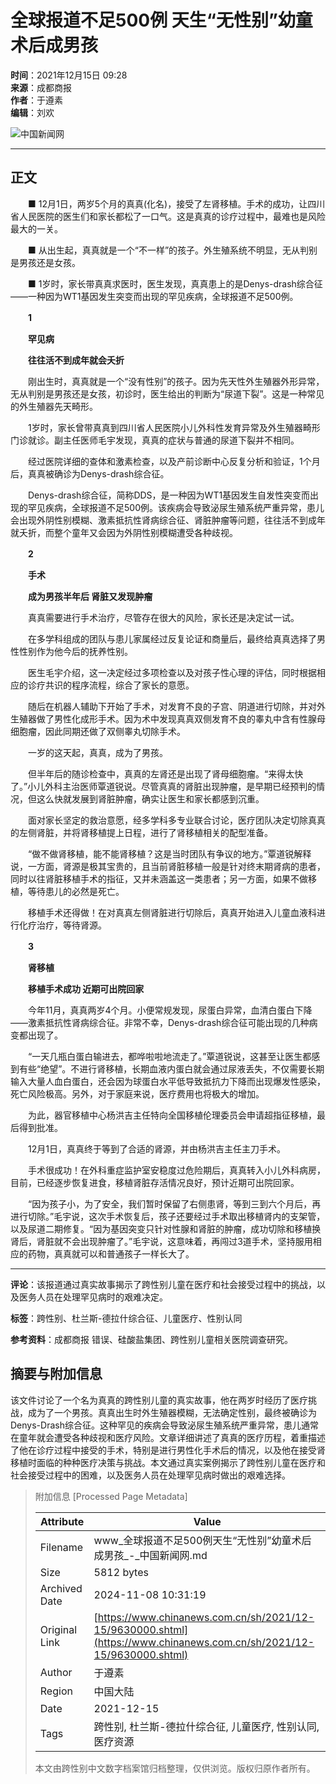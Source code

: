 # 全球报道不足500例 天生“无性别”幼童术后成男孩

**时间**：2021年12月15日 09:28  
**来源**：成都商报  
**作者**：于遵素  
**编辑**：刘欢

![中国新闻网](https://fileftp/2020/03/2020-03-11/U719P4T47D46411F24532DT20200311090628.png)

---

## 正文

　　■ 12月1日，两岁5个月的真真(化名)，接受了左肾移植。手术的成功，让四川省人民医院的医生们和家长都松了一口气。这是真真的诊疗过程中，最难也是风险最大的一关。

　　■ 从出生起，真真就是一个“不一样”的孩子。外生殖系统不明显，无从判别是男孩还是女孩。

　　■ 1岁时，家长带真真求医时，医生发现，真真患上的是Denys-drash综合征——一种因为WT1基因发生突变而出现的罕见疾病，全球报道不足500例。

　　**1**

　　**罕见病**

　　**往往活不到成年就会夭折**

　　刚出生时，真真就是一个“没有性别”的孩子。因为先天性外生殖器外形异常，无从判别是男孩还是女孩，初诊时，医生给出的判断为“尿道下裂”。这是一种常见的外生殖器先天畸形。

　　1岁时，家长曾带真真到四川省人民医院小儿外科性发育异常及外生殖器畸形门诊就诊。副主任医师毛宇发现，真真的症状与普通的尿道下裂并不相同。

　　经过医院详细的查体和激素检查，以及产前诊断中心反复分析和验证，1个月后，真真被确诊为Denys-drash综合征。

　　Denys-drash综合征，简称DDS，是一种因为WT1基因发生自发性突变而出现的罕见疾病，全球报道不足500例。该疾病会导致泌尿生殖系统严重异常，患儿会出现外阴性别模糊、激素抵抗性肾病综合征、肾脏肿瘤等问题，往往活不到成年就夭折，而整个童年又会因为外阴性别模糊遭受各种歧视。

　　**2**

　　**手术**

　　**成为男孩半年后 肾脏又发现肿瘤**

　　真真需要进行手术治疗，尽管存在很大的风险，家长还是决定试一试。

　　在多学科组成的团队与患儿家属经过反复论证和商量后，最终给真真选择了男性性别作为他今后的抚养性别。

　　医生毛宇介绍，这一决定经过多项检查以及对孩子性心理的评估，同时根据相应的诊疗共识的程序流程，综合了家长的意愿。

　　随后在机器人辅助下开始了手术，对发育不良的子宫、阴道进行切除，并对外生殖器做了男性化成形手术。因为术中发现真真双侧发育不良的睾丸中含有性腺母细胞瘤，因此同期还做了双侧睾丸切除手术。

　　一岁的这天起，真真，成为了男孩。

　　但半年后的随诊检查中，真真的左肾还是出现了肾母细胞瘤。“来得太快了。”小儿外科主治医师覃道锐说。尽管真真的肾脏出现肿瘤，是早期已经预判的情况，但这么快就发展到肾脏肿瘤，确实让医生和家长都感到沉重。

　　面对家长坚定的救治意愿，经多学科多专业联合讨论，医疗团队决定切除真真的左侧肾脏，并将肾移植提上日程，进行了肾移植相关的配型准备。

　　“做不做肾移植，能不能肾移植？这是当时团队有争议的地方。”覃道锐解释说，一方面，肾源是极其宝贵的，且当前肾脏移植一般是针对终末期肾病的患者，同时以往肾脏移植手术的指征，又并未涵盖这一类患者；另一方面，如果不做移植，等待患儿的必然是死亡。

　　移植手术还得做！在对真真左侧肾脏进行切除后，真真开始进入儿童血液科进行化疗治疗，等待肾源。

　　**3**

　　**肾移植**

　　**移植手术成功 近期可出院回家**

　　今年11月，真真两岁4个月。小便常规发现，尿蛋白异常，血清白蛋白下降——激素抵抗性肾病综合征。非常不幸，Denys-drash综合征可能出现的几种病变都出现了。

　　“一天几瓶白蛋白输进去，都哗啦啦地流走了。”覃道锐说，这甚至让医生都感到有些“绝望”。不进行肾移植，长期血液内蛋白就会通过尿液丢失，不仅需要长期输入大量人血白蛋白，还会因为球蛋白水平低导致抵抗力下降而出现爆发性感染，死亡风险极高。另外，对于家庭来说，医疗费用也将极大的增加。

　　为此，器官移植中心杨洪吉主任特向全国移植伦理委员会申请超指征移植，最后得到批准。

　　12月1日，真真终于等到了合适的肾源，并由杨洪吉主任主刀手术。

　　手术很成功！在外科重症监护室安稳度过危险期后，真真转入小儿外科病房，目前，已经逐步恢复进食，移植肾脏存活情况良好，预计近期可出院回家。

　　“因为孩子小，为了安全，我们暂时保留了右侧患肾，等到三到六个月后，再进行切除。”毛宇说，这次手术恢复后，孩子还要经过手术取出移植肾内的支架管，以及尿道二期修复。“因为基因突变只针对性腺和肾脏的肿瘤，成功切除和移植换肾后，肾脏就不会出现肿瘤了。”毛宇说，这意味着，再闯过3道手术，坚持服用相应的药物，真真就可以和普通孩子一样长大了。

---

**评论**：该报道通过真实故事揭示了跨性别儿童在医疗和社会接受过程中的挑战，以及医务人员在处理罕见病时的艰难决定。

**标签**：跨性别、杜兰斯-德拉什综合征、儿童医疗、性别认同

**参考资料**：成都商报 错误、硅酸盐集团、跨性别儿童相关医院调查研究。

## 摘要与附加信息

<!-- tcd_abstract -->
该文件讨论了一个名为真真的跨性别儿童的真实故事，他在两岁时经历了医疗挑战，成为了一个男孩。真真出生时外生殖器模糊，无法确定性别，最终被确诊为Denys-Drash综合征。这种罕见的疾病会导致泌尿生殖系统严重异常，患儿通常在童年就会遭受各种歧视和医疗风险。文章详细讲述了真真的医疗历程，着重描述了他在诊疗过程中接受的手术，特别是进行男性化手术后的情况，以及他在接受肾移植时面临的种种医疗决策与挑战。本文通过真实案例揭示了跨性别儿童在医疗和社会接受过程中的困难，以及医务人员在处理罕见病时做出的艰难选择。
<!-- tcd_abstract_end -->

> 附加信息 [Processed Page Metadata]
>
> | Attribute       | Value                                  |
> |-----------------|----------------------------------------|
> | Filename        | www_全球报道不足500例天生“无性别”幼童术后成男孩_-_中国新闻网.md                             |
> | Size            | 5812 bytes                           |
> | Archived Date   | 2024-11-08 10:31:19                             |
> | Original Link   | [https://www.chinanews.com.cn/sh/2021/12-15/9630000.shtml](https://www.chinanews.com.cn/sh/2021/12-15/9630000.shtml)                       |
> | Author          | 于遵素                               |
> | Region          | 中国大陆                               |
> | Date            | 2021-12-15                                 |
> | Tags            | 跨性别, 杜兰斯-德拉什综合征, 儿童医疗, 性别认同, 医疗资源                                 |
>
> 本文由跨性别中文数字档案馆归档整理，仅供浏览。版权归原作者所有。
>